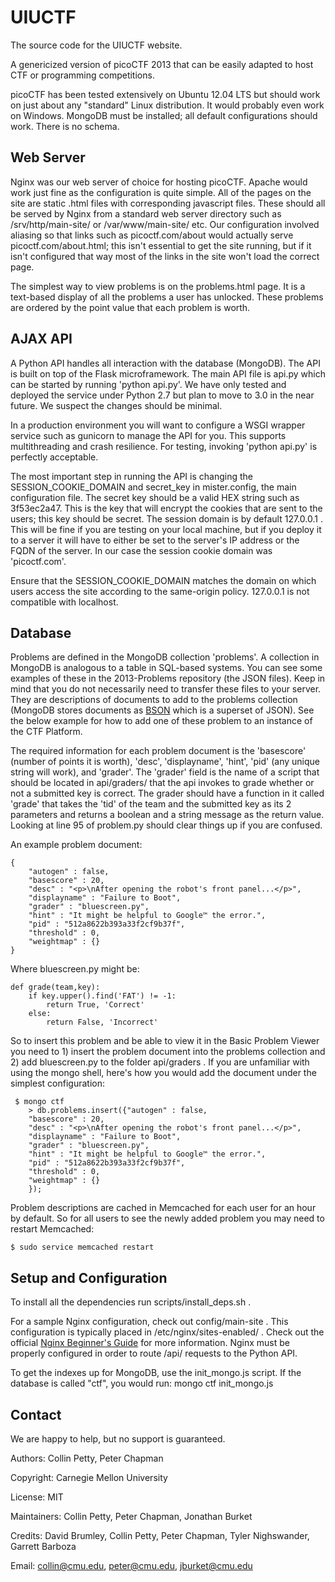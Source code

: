 UIUCTF 
============

The source code for the UIUCTF website.

A genericized version of picoCTF 2013 that can be easily adapted to host 
CTF or programming competitions.

picoCTF has been tested extensively on Ubuntu 12.04 LTS but should work 
on just about any "standard" Linux distribution. It would probably even 
work on Windows. MongoDB must be installed; all default configurations 
should work. There is no schema.

Web Server
------------

Nginx was our web server of choice for hosting picoCTF. Apache would 
work just fine as the configuration is quite simple. All of the pages on 
the site are static .html files with corresponding javascript files. 
These should all be served by Nginx from a standard web server directory 
such as /srv/http/main-site/ or /var/www/main-site/ etc. Our 
configuration involved aliasing so that links such as picoctf.com/about 
would actually serve picoctf.com/about.html; this isn't essential to get 
the site running, but if it isn't configured that way most of the links 
in the site won't load the correct page.

The simplest way to view problems is on the problems.html page. It is a 
text-based display of all the problems a user has unlocked. These 
problems are ordered by the point value that each problem is worth.

AJAX API
------------

A Python API handles all interaction with the database (MongoDB). The 
API is built on top of the Flask microframework. The main API file is 
api.py which can be started by running 'python api.py'. We have only 
tested and deployed the service under Python 2.7 but plan to move to 3.0 
in the near future. We suspect the changes should be minimal. 

In a production environment you will want to configure a WSGI wrapper 
service such as gunicorn to manage the API for you. This supports 
multithreading and crash resilience. For testing, invoking 'python 
api.py' is perfectly acceptable.

The most important step in running the API is changing the 
SESSION_COOKIE_DOMAIN and secret_key in mister.config, the main 
configuration file. The secret key should be a valid HEX string such as 
3f53ec2a47. This is the key that will encrypt the cookies that are sent 
to the users; this key should be secret. The session domain is by 
default 127.0.0.1 . This will be fine if you are testing on your local 
machine, but if you deploy it to a server it will have to either be set 
to the server's IP address or the FQDN of the server. In our case the 
session cookie domain was 'picoctf.com'.

Ensure that the SESSION_COOKIE_DOMAIN matches the domain on which 
users access the site according to the same-origin policy. 127.0.0.1 is 
not compatible with localhost.

Database
------------

Problems are defined in the MongoDB collection 'problems'. A collection 
in MongoDB is analogous to a table in SQL-based systems. You can see 
some examples of these in the 2013-Problems repository (the JSON files). 
Keep in mind that you do not necessarily need to transfer these files to 
your server. They are descriptions of documents to add to the problems 
collection (MongoDB stores documents as [BSON](http://bsonspec.org/) 
which is a superset of JSON). See the below example for how to add one 
of these problem to an instance of the CTF Platform.

The required information for each problem document is the 'basescore' 
(number of points it is worth), 'desc', 'displayname', 'hint', 'pid' 
(any unique string will work), and 'grader'. The 'grader' field is the 
name of a script that should be located in api/graders/ that the api 
invokes to grade whether or not a submitted key is correct. The grader 
should have a function in it called 'grade' that takes the 'tid' of the 
team and the submitted key as its 2 parameters and returns a boolean and 
a string message as the return value. Looking at line 95 of problem.py 
should clear things up if you are confused.

An example problem document:

    {
        "autogen" : false,
        "basescore" : 20,
        "desc" : "<p>\nAfter opening the robot's front panel...</p>",
        "displayname" : "Failure to Boot",
        "grader" : "bluescreen.py",
        "hint" : "It might be helpful to Google™ the error.",
        "pid" : "512a8622b393a33f2cf9b37f",
        "threshold" : 0,
        "weightmap" : {}
    }

Where bluescreen.py might be:

    def grade(team,key):
        if key.upper().find('FAT') != -1:
            return True, 'Correct'
        else:
            return False, 'Incorrect'                        
                                              
So to insert this problem and be able to view it in the Basic Problem 
Viewer you need to 1) insert the problem document into the problems 
collection and 2) add bluescreen.py to the folder api/graders . If you 
are unfamiliar with using the mongo shell, here's how you would add the 
document under the simplest configuration:

     $ mongo ctf
        > db.problems.insert({"autogen" : false,
        "basescore" : 20,
        "desc" : "<p>\nAfter opening the robot's front panel...</p>",
        "displayname" : "Failure to Boot",
        "grader" : "bluescreen.py",
        "hint" : "It might be helpful to Google™ the error.",
        "pid" : "512a8622b393a33f2cf9b37f",
        "threshold" : 0,
        "weightmap" : {}
        });

Problem descriptions are cached in Memcached for each user for an hour 
by default. So for all users to see the newly added problem you may need 
to restart Memcached:

    $ sudo service memcached restart

Setup and Configuration
------------

To install all the dependencies run scripts/install_deps.sh . 

For a sample Nginx configuration, check out config/main-site . This 
configuration is typically placed in /etc/nginx/sites-enabled/ . Check 
out the official [Nginx Beginner's 
Guide](http://nginx.org/en/docs/beginners_guide.html) for more 
information. Nginx must be properly configured in order to route /api/ 
requests to the Python API.

To get the indexes up for MongoDB, use the init_mongo.js script. If the 
database is called "ctf", you would run: mongo ctf init_mongo.js

Contact
------------

We are happy to help, but no support is guaranteed.

Authors: Collin Petty, Peter Chapman

Copyright: Carnegie Mellon University

License: MIT

Maintainers: Collin Petty, Peter Chapman, Jonathan Burket

Credits: David Brumley, Collin Petty, Peter Chapman, Tyler Nighswander, Garrett Barboza

Email: collin@cmu.edu, peter@cmu.edu, jburket@cmu.edu



